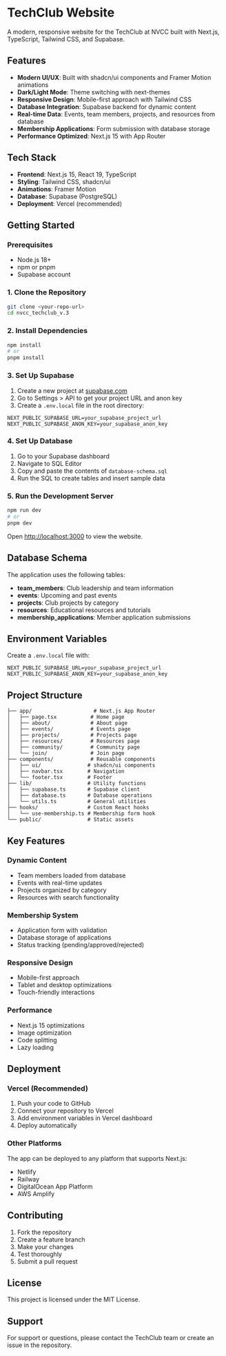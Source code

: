 # TechClub Website

A modern, responsive website for the TechClub at NVCC built with Next.js, TypeScript, Tailwind CSS, and Supabase.

## Features

- **Modern UI/UX**: Built with shadcn/ui components and Framer Motion animations
- **Dark/Light Mode**: Theme switching with next-themes
- **Responsive Design**: Mobile-first approach with Tailwind CSS
- **Database Integration**: Supabase backend for dynamic content
- **Real-time Data**: Events, team members, projects, and resources from database
- **Membership Applications**: Form submission with database storage
- **Performance Optimized**: Next.js 15 with App Router

## Tech Stack

- **Frontend**: Next.js 15, React 19, TypeScript
- **Styling**: Tailwind CSS, shadcn/ui
- **Animations**: Framer Motion
- **Database**: Supabase (PostgreSQL)
- **Deployment**: Vercel (recommended)

## Getting Started

### Prerequisites

- Node.js 18+ 
- npm or pnpm
- Supabase account

### 1. Clone the Repository

```bash
git clone <your-repo-url>
cd nvcc_techclub_v.3
```

### 2. Install Dependencies

```bash
npm install
# or
pnpm install
```

### 3. Set Up Supabase

1. Create a new project at [supabase.com](https://supabase.com)
2. Go to Settings > API to get your project URL and anon key
3. Create a `.env.local` file in the root directory:

```env
NEXT_PUBLIC_SUPABASE_URL=your_supabase_project_url
NEXT_PUBLIC_SUPABASE_ANON_KEY=your_supabase_anon_key
```

### 4. Set Up Database

1. Go to your Supabase dashboard
2. Navigate to SQL Editor
3. Copy and paste the contents of `database-schema.sql`
4. Run the SQL to create tables and insert sample data

### 5. Run the Development Server

```bash
npm run dev
# or
pnpm dev
```

Open [http://localhost:3000](http://localhost:3000) to view the website.

## Database Schema

The application uses the following tables:

- **team_members**: Club leadership and team information
- **events**: Upcoming and past events
- **projects**: Club projects by category
- **resources**: Educational resources and tutorials
- **membership_applications**: Member application submissions

## Environment Variables

Create a `.env.local` file with:

```env
NEXT_PUBLIC_SUPABASE_URL=your_supabase_project_url
NEXT_PUBLIC_SUPABASE_ANON_KEY=your_supabase_anon_key
```

## Project Structure

```
├── app/                    # Next.js App Router
│   ├── page.tsx           # Home page
│   ├── about/             # About page
│   ├── events/            # Events page
│   ├── projects/          # Projects page
│   ├── resources/         # Resources page
│   ├── community/         # Community page
│   └── join/              # Join page
├── components/            # Reusable components
│   ├── ui/               # shadcn/ui components
│   ├── navbar.tsx        # Navigation
│   └── footer.tsx        # Footer
├── lib/                  # Utility functions
│   ├── supabase.ts       # Supabase client
│   ├── database.ts       # Database operations
│   └── utils.ts          # General utilities
├── hooks/                # Custom React hooks
│   └── use-membership.ts # Membership form hook
└── public/               # Static assets
```

## Key Features

### Dynamic Content
- Team members loaded from database
- Events with real-time updates
- Projects organized by category
- Resources with search functionality

### Membership System
- Application form with validation
- Database storage of applications
- Status tracking (pending/approved/rejected)

### Responsive Design
- Mobile-first approach
- Tablet and desktop optimizations
- Touch-friendly interactions

### Performance
- Next.js 15 optimizations
- Image optimization
- Code splitting
- Lazy loading

## Deployment

### Vercel (Recommended)

1. Push your code to GitHub
2. Connect your repository to Vercel
3. Add environment variables in Vercel dashboard
4. Deploy automatically

### Other Platforms

The app can be deployed to any platform that supports Next.js:
- Netlify
- Railway
- DigitalOcean App Platform
- AWS Amplify

## Contributing

1. Fork the repository
2. Create a feature branch
3. Make your changes
4. Test thoroughly
5. Submit a pull request

## License

This project is licensed under the MIT License.

## Support

For support or questions, please contact the TechClub team or create an issue in the repository. 